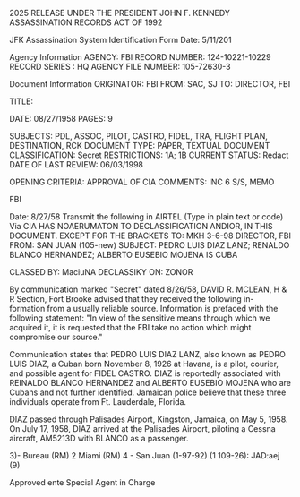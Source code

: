 2025 RELEASE UNDER THE PRESIDENT JOHN F. KENNEDY ASSASSINATION RECORDS ACT OF 1992

JFK Assassination System
Identification Form
Date: 5/11/201

Agency Information
AGENCY: FBI
RECORD NUMBER: 124-10221-10229
RECORD SERIES : HQ
AGENCY FILE NUMBER: 105-72630-3

Document Information
ORIGINATOR: FBI
FROM: SAC, SJ
TO: DIRECTOR, FBI

TITLE:

DATE: 08/27/1958
PAGES: 9

SUBJECTS: PDL, ASSOC, PILOT, CASTRO, FIDEL, TRA, FLIGHT PLAN,
DESTINATION, RCK
DOCUMENT TYPE: PAPER, TEXTUAL DOCUMENT
CLASSIFICATION: Secret
RESTRICTIONS: 1A; 1B
CURRENT STATUS: Redact
DATE OF LAST REVIEW: 06/03/1998

OPENING CRITERIA: APPROVAL OF CIA
COMMENTS: INC 6 S/S, MEMO

FBI

Date: 8/27/58
Transmit the following in AIRTEL
(Type in plain text or code)
Via CIA HAS NOAERUMATON TO
DECLASSIFICATION ANDIOR,
IN THIS DOCUMENT. EXCEPT FOR THE BRACKETS
TO: MKH 3-6-98
DIRECTOR, FBI
FROM: SAN JUAN (105-new)
SUBJECT: PEDRO LUIS DIAZ LANZ;
RENALDO BLANCO HERNANDEZ;
ALBERTO EUSEBIO MOJENA
IS CUBA

CLASSED BY: MaciuNA
DECLASSIKY ON: ZONOR

By communication marked "Secret" dated
8/26/58, DAVID R. MCLEAN, H & R Section, Fort Brooke
advised that they received the following in-
formation from a usually reliable source. Information
is prefaced with the following statement: "In view of
the sensitive means through which we acquired it, it
is requested that the FBI take no action which might
compromise our source."

Communication states that PEDRO LUIS DIAZ
LANZ, also known as PEDRO LUIS DIAZ, a Cuban born
November 8, 1926 at Havana, is a pilot, courier, and
possible agent for FIDEL CASTRO. DIAZ is reportedly
associated with REINALDO BLANCO HERNANDEZ and ALBERTO
EUSEBIO MOJENA who are Cubans and not further identified.
Jamaican police believe that these three individuals
operate from Ft. Lauderdale, Florida.

DIAZ passed through Palisades Airport,
Kingston, Jamaica, on May 5, 1958. On July 17, 1958,
DIAZ arrived at the Palisades Airport, piloting a Cessna
aircraft, AM5213D with BLANCO as a passenger.

3)- Bureau (RM)
2 Miami (RM)
4 - San Juan
(1-97-92)
(1 109-26):
JAD:aej
(9)

Approved ente
Special Agent in Charge
